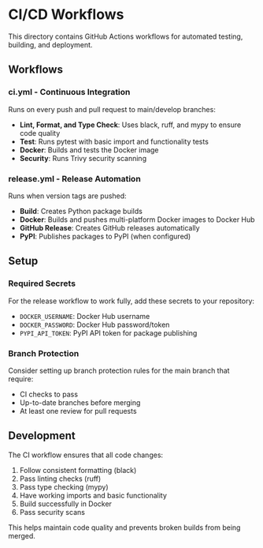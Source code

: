 # CI/CD Workflows

This directory contains GitHub Actions workflows for automated testing, building, and deployment.

## Workflows

### ci.yml - Continuous Integration
Runs on every push and pull request to main/develop branches:

- **Lint, Format, and Type Check**: Uses black, ruff, and mypy to ensure code quality
- **Test**: Runs pytest with basic import and functionality tests
- **Docker**: Builds and tests the Docker image
- **Security**: Runs Trivy security scanning

### release.yml - Release Automation
Runs when version tags are pushed:

- **Build**: Creates Python package builds
- **Docker**: Builds and pushes multi-platform Docker images to Docker Hub
- **GitHub Release**: Creates GitHub releases automatically
- **PyPI**: Publishes packages to PyPI (when configured)

## Setup

### Required Secrets
For the release workflow to work fully, add these secrets to your repository:

- `DOCKER_USERNAME`: Docker Hub username
- `DOCKER_PASSWORD`: Docker Hub password/token
- `PYPI_API_TOKEN`: PyPI API token for package publishing

### Branch Protection
Consider setting up branch protection rules for the main branch that require:
- CI checks to pass
- Up-to-date branches before merging
- At least one review for pull requests

## Development

The CI workflow ensures that all code changes:
1. Follow consistent formatting (black)
2. Pass linting checks (ruff)
3. Pass type checking (mypy)
4. Have working imports and basic functionality
5. Build successfully in Docker
6. Pass security scans

This helps maintain code quality and prevents broken builds from being merged.